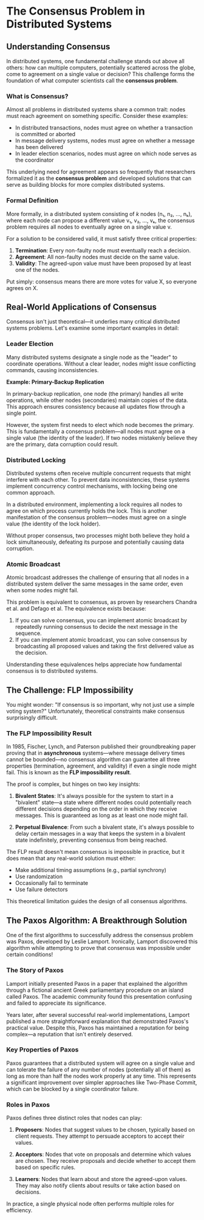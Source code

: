 # The Consensus Problem in Distributed Systems

## Understanding Consensus

In distributed systems, one fundamental challenge stands out above all others: how can multiple computers, potentially scattered across the globe, come to agreement on a single value or decision? This challenge forms the foundation of what computer scientists call the **consensus problem**.

### What is Consensus?

Almost all problems in distributed systems share a common trait: nodes must reach agreement on something specific. Consider these examples:

- In distributed transactions, nodes must agree on whether a transaction is committed or aborted
- In message delivery systems, nodes must agree on whether a message has been delivered
- In leader election scenarios, nodes must agree on which node serves as the coordinator

This underlying need for agreement appears so frequently that researchers formalized it as the **consensus problem** and developed solutions that can serve as building blocks for more complex distributed systems.

### Formal Definition

More formally, in a distributed system consisting of _k_ nodes (n₁, n₂, ..., nₖ), where each node can propose a different value v₁, v₂, ..., vₖ, the consensus problem requires all nodes to eventually agree on a single value v.

For a solution to be considered valid, it must satisfy three critical properties:

1. **Termination**: Every non-faulty node must eventually reach a decision.
2. **Agreement**: All non-faulty nodes must decide on the same value.
3. **Validity**: The agreed-upon value must have been proposed by at least one of the nodes.

Put simply: consensus means there are more votes for value X, so everyone agrees on X.

## Real-World Applications of Consensus

Consensus isn't just theoretical—it underlies many critical distributed systems problems. Let's examine some important examples in detail:

### Leader Election

Many distributed systems designate a single node as the "leader" to coordinate operations. Without a clear leader, nodes might issue conflicting commands, causing inconsistencies.

**Example: Primary-Backup Replication**

In primary-backup replication, one node (the primary) handles all write operations, while other nodes (secondaries) maintain copies of the data. This approach ensures consistency because all updates flow through a single point.

However, the system first needs to elect which node becomes the primary. This is fundamentally a consensus problem—all nodes must agree on a single value (the identity of the leader). If two nodes mistakenly believe they are the primary, data corruption could result.

### Distributed Locking

Distributed systems often receive multiple concurrent requests that might interfere with each other. To prevent data inconsistencies, these systems implement concurrency control mechanisms, with locking being one common approach.

In a distributed environment, implementing a lock requires all nodes to agree on which process currently holds the lock. This is another manifestation of the consensus problem—nodes must agree on a single value (the identity of the lock holder).

Without proper consensus, two processes might both believe they hold a lock simultaneously, defeating its purpose and potentially causing data corruption.

### Atomic Broadcast

Atomic broadcast addresses the challenge of ensuring that all nodes in a distributed system deliver the same messages in the same order, even when some nodes might fail.

This problem is equivalent to consensus, as proven by researchers Chandra et al. and Defago et al. The equivalence exists because:

1. If you can solve consensus, you can implement atomic broadcast by repeatedly running consensus to decide the next message in the sequence.
2. If you can implement atomic broadcast, you can solve consensus by broadcasting all proposed values and taking the first delivered value as the decision.

Understanding these equivalences helps appreciate how fundamental consensus is to distributed systems.

## The Challenge: FLP Impossibility

You might wonder: "If consensus is so important, why not just use a simple voting system?" Unfortunately, theoretical constraints make consensus surprisingly difficult.

### The FLP Impossibility Result

In 1985, Fischer, Lynch, and Paterson published their groundbreaking paper proving that in **asynchronous** systems—where message delivery times cannot be bounded—no consensus algorithm can guarantee all three properties (termination, agreement, and validity) if even a single node might fail. This is known as the **FLP impossibility result**.

The proof is complex, but hinges on two key insights:

1. **Bivalent States**: It's always possible for the system to start in a "bivalent" state—a state where different nodes could potentially reach different decisions depending on the order in which they receive messages. This is guaranteed as long as at least one node might fail.

2. **Perpetual Bivalence**: From such a bivalent state, it's always possible to delay certain messages in a way that keeps the system in a bivalent state indefinitely, preventing consensus from being reached.

The FLP result doesn't mean consensus is impossible in practice, but it does mean that any real-world solution must either:

- Make additional timing assumptions (e.g., partial synchrony)
- Use randomization
- Occasionally fail to terminate
- Use failure detectors

This theoretical limitation guides the design of all consensus algorithms.

## The Paxos Algorithm: A Breakthrough Solution

One of the first algorithms to successfully address the consensus problem was Paxos, developed by Leslie Lamport. Ironically, Lamport discovered this algorithm while attempting to prove that consensus was impossible under certain conditions!

### The Story of Paxos

Lamport initially presented Paxos in a paper that explained the algorithm through a fictional ancient Greek parliamentary procedure on an island called Paxos. The academic community found this presentation confusing and failed to appreciate its significance.

Years later, after several successful real-world implementations, Lamport published a more straightforward explanation that demonstrated Paxos's practical value. Despite this, Paxos has maintained a reputation for being complex—a reputation that isn't entirely deserved.

### Key Properties of Paxos

Paxos guarantees that a distributed system will agree on a single value and can tolerate the failure of any number of nodes (potentially all of them) as long as more than half the nodes work properly at any time. This represents a significant improvement over simpler approaches like Two-Phase Commit, which can be blocked by a single coordinator failure.

### Roles in Paxos

Paxos defines three distinct roles that nodes can play:

1. **Proposers**: Nodes that suggest values to be chosen, typically based on client requests. They attempt to persuade acceptors to accept their values.

2. **Acceptors**: Nodes that vote on proposals and determine which values are chosen. They receive proposals and decide whether to accept them based on specific rules.

3. **Learners**: Nodes that learn about and store the agreed-upon values. They may also notify clients about results or take action based on decisions.

In practice, a single physical node often performs multiple roles for efficiency.
